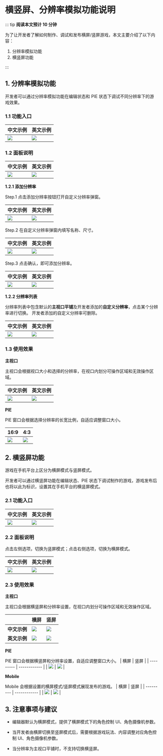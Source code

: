 # 横竖屏、分辨率模拟功能说明

::: tip **阅读本文预计 10 分钟**

为了让开发者了解如何制作、调试和发布横屏/竖屏游戏，本文主要介绍了以下内容：

1. 分辨率模拟功能
2. 横竖屏功能

:::

## 1. 分辨率模拟功能

开发者可以通过分辨率模拟功能在编辑状态和 PIE 状态下调试不同分辨率下的游戏效果。

### **1.1 功能入口**

|中文示例|英文示例|
|-----|-----|
|![](https://cdn.233xyx.com/athena/online/bdc3731fa73c4ab88b5fa8a1ec237e39_219749857.webp)|![](https://cdn.233xyx.com/athena/online/a01eded94e444a36ae896af643da4840_219749858.webp)|

### **1.2 面板说明**

|中文示例|英文示例|
|-----|-----|
|![](https://cdn.233xyx.com/athena/online/344758a10f144a0b86ddd5b6de89660f_219749859.webp)|![](https://cdn.233xyx.com/athena/online/e740b980134a4a2a91214973c0e0860b_219749860.webp)|

**1.2.1 添加分辨率**

Step.1 点击添加分辨率按钮打开自定义分辨率弹窗。

|中文示例|英文示例|
|-----|-----|
|![](https://cdn.233xyx.com/athena/online/6b47fddafebc40bd980ad40dd6140e7a_219749861.webp)|![](https://cdn.233xyx.com/athena/online/310a5c8d24754007924af3538bbe292e_219749862.webp)|

Step.2 在自定义分辨率弹窗内填写名称、尺寸。

|中文示例|英文示例|
|-----|-----|
|![](https://cdn.233xyx.com/athena/online/b849e25ba8a248059610a62d55da2a03_219749863.webp)|![](https://cdn.233xyx.com/athena/online/28fb634cd59b4f0b8baf8ee5f3c09a9a_219749864.webp)|

Step.3 点击确认，即可添加分辨率。

|中文示例|英文示例|
|-----|-----|
|![](https://cdn.233xyx.com/athena/online/4a69a1b5d7cc4f01bfd572f711d85128_219749865.webp)|![](https://cdn.233xyx.com/athena/online/36788a192ce04d378748e89cc363b2bb_219749866.webp)|

**1.2.2 分辨率列表**

分辨率列表中包含默认的**主视口平铺**及开发者添加的**自定义分辨率**，点击某个分辨率进行切换。
开发者添加的自定义分辨率可删除。

|中文示例|英文示例|
|-----|-----|
|![](https://cdn.233xyx.com/athena/online/f8a5acdfcc5b44129ae8c6e1a51931ab_219756961.webp)|![](https://cdn.233xyx.com/athena/online/988603947cef4e9187969c4162bbca55_219756962.webp)|

### **1.3 使用效果**

**主视口**

主视口会根据视口大小和选择的分辨率，在视口内划分可操作区域和无效操作区域。

|中文示例|英文示例|
|-----|-----|
|![](https://cdn.233xyx.com/athena/online/388a8e7ff2074414b6df95fb32a4d80f_219749869.webp)|![](https://cdn.233xyx.com/athena/online/e13c26c433b448f0a0287d5195eba25b_219749870.webp)|

**PIE**

PIE 窗口会根据选择分辨率的长宽比例，自适应调整窗口大小。

| 16:9  | 4:3 |
| --------- | ------------ |
| ![](https://cdn.233xyx.com/athena/online/3433953f6aac4ef4b6709845a422bccd_219749871.webp) | ![](https://cdn.233xyx.com/athena/online/d85f36f1135e49b4879c21bb13556b8a_219749872.webp) |

## 2. 横竖屏功能

游戏在手机平台上区分为横屏模式与竖屏模式。

开发者可以通过横竖屏功能在编辑状态、PIE 状态下调试制作的游戏，游戏发布后也将以此为标识，设置其在手机平台的横竖屏模式。

### **2.1 功能入口**

|中文示例|英文示例|
|-----|-----|
|![](https://cdn.233xyx.com/athena/online/d0b255c54a964d9298a837a931d00323_219749873.webp)|![](https://cdn.233xyx.com/athena/online/52e5e51204f9449fba8d0a8855e48138_219749874.webp)|

### **2.2 面板说明**

点击左侧选项，切换为竖屏模式；点击右侧选项，切换为横屏模式。

|中文示例|英文示例|
|-----|-----|
|![](https://cdn.233xyx.com/athena/online/ca093f3de165410daa482b3b32403f66_219749875.webp)|![](https://cdn.233xyx.com/athena/online/fb7e148631124cd8b5de98382a647c47_219749876.webp)|

### **2.3 使用效果**

**主视口**

主视口会根据横竖屏和分辨率设置，在视口内划分可操作区域和无效操作区域。

|| 横屏  | 竖屏 |
|---| --------- | ------------ |
|**中文示例**| ![](https://cdn.233xyx.com/athena/online/59b432f80feb4a07a452702c0d858125_219749877.webp) | ![](https://cdn.233xyx.com/athena/online/d854984323c44be88396a21bbb5efe5b_219749879.webp) |
|**英文示例**| ![](https://cdn.233xyx.com/athena/online/e647c172a6864299bc8bdd7d3b43c993_219749878.webp) | ![](https://cdn.233xyx.com/athena/online/40ba156d019b4bd3a97dc91ec21a7d9a_219749880.webp) |

**PIE**

PIE 窗口会根据横竖屏和分辨率设置，自适应调整窗口大小。
| 横屏  | 竖屏 |
| --------- | ------------ |
| ![](https://wstatic-a1.233leyuan.com/productdocs/static/boxcnhys18zFlPgyQtbQzjga1gg.png) | ![](https://wstatic-a1.233leyuan.com/productdocs/static/boxcn6KnQ3D91AJu7Tc4TJ8wWSg.png) |


**Mobile**

Mobile 会根据设置的横屏模式/竖屏模式展现发布的游戏。
| 横屏  | 竖屏 |
| --------- | ------------ |
| ![](https://wstatic-a1.233leyuan.com/productdocs/static/boxcnK17DEEE0fnY4GY2ImnhA5b.png) | ![](https://wstatic-a1.233leyuan.com/productdocs/static/boxcncaxaMBitpVqWk2pbU2v5kc.png) |
  

## 3. 注意事项与建议

- 编辑器默认为横屏模式，提供了横屏模式下的角色控制 UI、角色摄像机参数。

- 当开发者由横屏切换至竖屏模式后，需要根据游戏玩法、内容调整对应角色控制 UI、角色摄像机参数。

- 当分辨率为主视口平铺时，不支持切换横竖屏。
